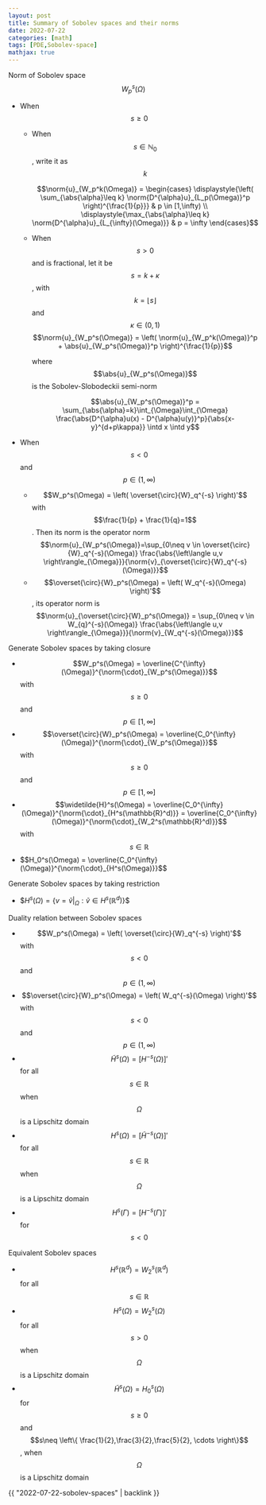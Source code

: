 ```yaml
---
layout: post
title: Summary of Sobolev spaces and their norms
date: 2022-07-22
categories: [math]
tags: [PDE,Sobolev-space]
mathjax: true
---
```


Norm of Sobolev space $$W_p^s(\Omega)$$

-   When $$s\geq 0$$

    -   When $$s\in\mathbb{N}_0$$, write it as $$k$$

         $$\norm{u}_{W_p^k(\Omega)} =
              \begin{cases}
                \displaystyle{\left( \sum_{\abs{\alpha}\leq k} \norm{D^{\alpha}u}_{L_p(\Omega)}^p
                  \right)^{\frac{1}{p}}} & p \in [1,\infty) \\
                \displaystyle{\max_{\abs{\alpha}\leq k} \norm{D^{\alpha}u}_{L_{\infty}(\Omega)}} & p = \infty
              \end{cases}$$ 


    -   When $$s > 0$$ and is fractional, let it be $$s=k+\kappa$$, with
        $$k=\lfloor s \rfloor$$ and $$\kappa\in(0,1)$$
        $$\norm{u}_{W_p^s(\Omega)} = \left( \norm{u}_{W_p^k(\Omega)}^p + \abs{u}_{W_p^s(\Omega)}^p \right)^{\frac{1}{p}}$$ 

        where $$\abs{u}_{W_p^s(\Omega)}$$ is the Sobolev-Slobodeckii
        semi-norm

         $$\abs{u}_{W_p^s(\Omega)}^p = \sum_{\abs{\alpha}=k}\int_{\Omega}\int_{\Omega}
              \frac{\abs{D^{\alpha}u(x) - D^{\alpha}u(y)}^p}{\abs{x-y}^{d+p\kappa}} \intd x \intd y$$ 


-   When $$s < 0$$ and $$p \in (1, \infty)$$

    -   $$W_p^s(\Omega) = \left( \overset{\circ}{W}_q^{-s} \right)'$$ with
        $$\frac{1}{p} +
            \frac{1}{q}=1$$. Then its norm is the operator norm
        $$\norm{u}_{W_p^s(\Omega)}=\sup_{0\neq v \in \overset{\circ}{W}_q^{-s}(\Omega)} \frac{\abs{\left\langle u,v \right\rangle_{\Omega}}}{\norm{v}_{\overset{\circ}{W}_q^{-s}(\Omega)}}$$ 
    -   $$\overset{\circ}{W}_p^s(\Omega) = \left( W_q^{-s}(\Omega) \right)'$$,
        its operator norm is
        $$\norm{u}_{\overset{\circ}{W}_p^s(\Omega)} = \sup_{0\neq v \in W_{q}^{-s}(\Omega)} \frac{\abs{\left\langle u,v \right\rangle_{\Omega}}}{\norm{v}_{W_q^{-s}(\Omega)}}$$ 


Generate Sobolev spaces by taking closure
-   $$W_p^s(\Omega) = \overline{C^{\infty}(\Omega)}^{\norm{\cdot}_{W_p^s(\Omega)}}$$
    with $$s \geq 0$$ and $$p \in [1, \infty]$$
-   $$\overset{\circ}{W}_p^s(\Omega) =
      \overline{C_0^{\infty}(\Omega)}^{\norm{\cdot}_{W_p^s(\Omega)}}$$
    with $$s \geq 0$$ and $$p \in [1,
      \infty]$$
-   $$\widetilde{H}^s(\Omega) = \overline{C_0^{\infty}(\Omega)}^{\norm{\cdot}_{H^s(\mathbb{R}^d)}}
      = \overline{C_0^{\infty}(\Omega)}^{\norm{\cdot}_{W_2^s(\mathbb{R}^d)}}$$
    with $$s\in \mathbb{R}$$
- \$$H_0^s(\Omega) = \overline{C_0^{\infty}(\Omega)}^{\norm{\cdot}_{H^s(\Omega)}}$$

Generate Sobolev spaces by taking restriction
- \$$H^s(\Omega) = \left\{ v=\widetilde{v}\vert_{\Omega}: \widetilde{v}\in H^s(\mathbb{R}^d) \right\}$$

Duality relation between Sobolev spaces
-   $$W_p^s(\Omega) = \left( \overset{\circ}{W}_q^{-s} \right)'$$ with
    $$s < 0$$ and $$p \in (1, \infty)$$
-   $$\overset{\circ}{W}_p^s(\Omega) = \left( W_q^{-s}(\Omega) \right)'$$
    with $$s < 0$$ and $$p \in
      (1, \infty)$$
-   $$\widetilde{H}^s(\Omega) = \left[ H^{-s}(\Omega) \right]'$$ for all
    $$s\in \mathbb{R}$$ when $$\Omega$$ is a Lipschitz domain
-   $$H^s(\Omega)=\left[ \widetilde{H}^{-s}(\Omega) \right]'$$ for all
    $$s\in \mathbb{R}$$ when $$\Omega$$ is a Lipschitz domain
-   $$H^s(\Gamma)=\left[ H^{-s}(\Gamma) \right]'$$ for $$s<0$$

Equivalent Sobolev spaces
-   $$H^s(\mathbb{R}^d) = W_2^s(\mathbb{R}^d)$$ for all $$s\in \mathbb{R}$$
-   $$H^s(\Omega)=W_2^s(\Omega)$$ for all $$s > 0$$ when $$\Omega$$ is a
    Lipschitz domain
-   $$\widetilde{H}^s(\Omega)=H_0^s(\Omega)$$ for $$s\geq 0$$ and
    $$s\neq \left\{
        \frac{1}{2},\frac{3}{2},\frac{5}{2}, \cdots \right\}$$, when
    $$\Omega$$ is a Lipschitz domain

{{ "2022-07-22-sobolev-spaces" | backlink }}
